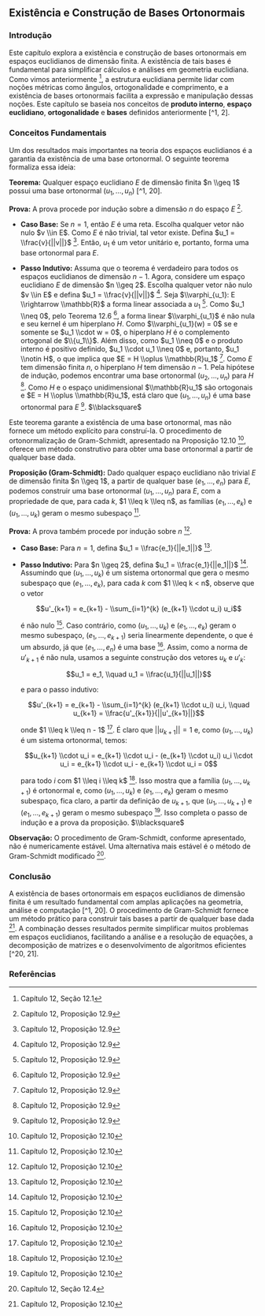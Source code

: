 ## Existência e Construção de Bases Ortonormais

### Introdução
Este capítulo explora a existência e construção de bases ortonormais em espaços euclidianos de dimensão finita. A existência de tais bases é fundamental para simplificar cálculos e análises em geometria euclidiana. Como vimos anteriormente [^1], a estrutura euclidiana permite lidar com noções métricas como ângulos, ortogonalidade e comprimento, e a existência de bases ortonormais facilita a expressão e manipulação dessas noções. Este capítulo se baseia nos conceitos de **produto interno**, **espaço euclidiano**, **ortogonalidade** e **bases** definidos anteriormente [^1, 2].

### Conceitos Fundamentais

Um dos resultados mais importantes na teoria dos espaços euclidianos é a garantia da existência de uma base ortonormal. O seguinte teorema formaliza essa ideia:

**Teorema:** Qualquer espaço euclidiano $E$ de dimensão finita $n \\geq 1$ possui uma base ortonormal $(u_1, ..., u_n)$ [^1, 20].

**Prova:**
A prova procede por indução sobre a dimensão $n$ do espaço $E$ [^20].

*   **Caso Base:** Se $n = 1$, então $E$ é uma reta. Escolha qualquer vetor não nulo $v \\in E$. Como $E$ é não trivial, tal vetor existe. Defina $u_1 = \\frac{v}{||v||}$ [^20]. Então, $u_1$ é um vetor unitário e, portanto, forma uma base ortonormal para $E$.

*   **Passo Indutivo:** Assuma que o teorema é verdadeiro para todos os espaços euclidianos de dimensão $n-1$. Agora, considere um espaço euclidiano $E$ de dimensão $n \\geq 2$. Escolha qualquer vetor não nulo $v \\in E$ e defina $u_1 = \\frac{v}{||v||}$ [^20]. Seja $\\varphi_{u_1}: E \\rightarrow \\mathbb{R}$ a forma linear associada a $u_1$ [^20]. Como $u_1 \\neq 0$, pelo Teorema 12.6 [^20], a forma linear $\\varphi_{u_1}$ é não nula e seu kernel é um hiperplano $H$. Como $\\varphi_{u_1}(w) = 0$ se e somente se $u_1 \\cdot w = 0$, o hiperplano $H$ é o complemento ortogonal de $\\{u_1\\}$. Além disso, como $u_1 \\neq 0$ e o produto interno é positivo definido, $u_1 \\cdot u_1 \\neq 0$ e, portanto, $u_1 \\notin H$, o que implica que $E = H \\oplus \\mathbb{R}u_1$ [^20].
    Como $E$ tem dimensão finita $n$, o hiperplano $H$ tem dimensão $n-1$. Pela hipótese de indução, podemos encontrar uma base ortonormal $(u_2, ..., u_n)$ para $H$ [^20]. Como $H$ e o espaço unidimensional $\\mathbb{R}u_1$ são ortogonais e $E = H \\oplus \\mathbb{R}u_1$, está claro que $(u_1, ..., u_n)$ é uma base ortonormal para $E$ [^20]. $\\blacksquare$

Este teorema garante a existência de uma base ortonormal, mas não fornece um método explícito para construí-la. O procedimento de ortonormalização de Gram-Schmidt, apresentado na Proposição 12.10 [^21], oferece um método construtivo para obter uma base ortonormal a partir de qualquer base dada.

**Proposição (Gram-Schmidt):** Dado qualquer espaço euclidiano não trivial $E$ de dimensão finita $n \\geq 1$, a partir de qualquer base $(e_1, ..., e_n)$ para $E$, podemos construir uma base ortonormal $(u_1, ..., u_n)$ para $E$, com a propriedade de que, para cada $k$, $1 \\leq k \\leq n$, as famílias $(e_1, ..., e_k)$ e $(u_1, ..., u_k)$ geram o mesmo subespaço [^21].

**Prova:**
A prova também procede por indução sobre $n$ [^21].

*   **Caso Base:** Para $n = 1$, defina $u_1 = \\frac{e_1}{||e_1||}$ [^21].

*   **Passo Indutivo:** Para $n \\geq 2$, defina $u_1 = \\frac{e_1}{||e_1||}$ [^21]. Assumindo que $(u_1, ..., u_k)$ é um sistema ortonormal que gera o mesmo subespaço que $(e_1, ..., e_k)$, para cada $k$ com $1 \\leq k < n$, observe que o vetor

    $$u'_{k+1} = e_{k+1} - \\sum_{i=1}^{k} (e_{k+1} \\cdot u_i) u_i$$

    é não nulo [^21]. Caso contrário, como $(u_1, ..., u_k)$ e $(e_1, ..., e_k)$ geram o mesmo subespaço, $(e_1, ..., e_{k+1})$ seria linearmente dependente, o que é um absurdo, já que $(e_1, ..., e_n)$ é uma base [^21]. Assim, como a norma de $u'_{k+1}$ é não nula, usamos a seguinte construção dos vetores $u_k$ e $u'_k$:

    $$u_1 = e_1, \\quad u_1 = \\frac{u_1}{||u_1||}$$

    e para o passo indutivo:

    $$u'_{k+1} = e_{k+1} - \\sum_{i=1}^{k} (e_{k+1} \\cdot u_i) u_i, \\quad u_{k+1} = \\frac{u'_{k+1}}{||u'_{k+1}||}$$

    onde $1 \\leq k \\leq n - 1$ [^21]. É claro que $||u_{k+1}|| = 1$ e, como $(u_1, ..., u_k)$ é um sistema ortonormal, temos:

    $$u_{k+1} \\cdot u_i = e_{k+1} \\cdot u_i - (e_{k+1} \\cdot u_i) u_i \\cdot u_i = e_{k+1} \\cdot u_i - e_{k+1} \\cdot u_i = 0$$

    para todo $i$ com $1 \\leq i \\leq k$ [^21]. Isso mostra que a família $(u_1, ..., u_{k+1})$ é ortonormal e, como $(u_1, ..., u_k)$ e $(e_1, ..., e_k)$ geram o mesmo subespaço, fica claro, a partir da definição de $u_{k+1}$, que $(u_1, ..., u_{k+1})$ e $(e_1, ..., e_{k+1})$ geram o mesmo subespaço [^21]. Isso completa o passo de indução e a prova da proposição. $\\blacksquare$

**Observação:** O procedimento de Gram-Schmidt, conforme apresentado, não é numericamente estável. Uma alternativa mais estável é o método de Gram-Schmidt modificado [^23].

### Conclusão
A existência de bases ortonormais em espaços euclidianos de dimensão finita é um resultado fundamental com amplas aplicações na geometria, análise e computação [^1, 20]. O procedimento de Gram-Schmidt fornece um método prático para construir tais bases a partir de qualquer base dada [^21]. A combinação desses resultados permite simplificar muitos problemas em espaços euclidianos, facilitando a análise e a resolução de equações, a decomposição de matrizes e o desenvolvimento de algoritmos eficientes [^20, 21].

### Referências
[^1]: Capítulo 12, Seção 12.1
[^2]: Capítulo 12, Seção 12.2
[^20]: Capítulo 12, Proposição 12.9
[^21]: Capítulo 12, Proposição 12.10
[^23]: Capítulo 12, Seção 12.4
<!-- END -->